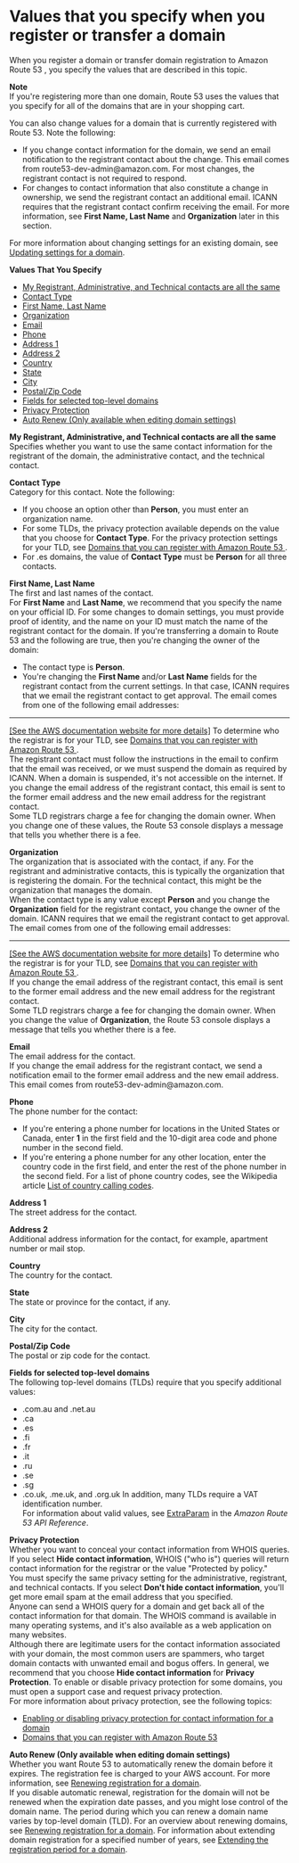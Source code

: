 # Values that you specify when you register or transfer a domain<a name="domain-register-values-specify"></a>

When you register a domain or transfer domain registration to Amazon Route 53 , you specify the values that are described in this topic\.

**Note**  
If you're registering more than one domain, Route 53 uses the values that you specify for all of the domains that are in your shopping cart\.

You can also change values for a domain that is currently registered with Route 53\. Note the following:
+ If you change contact information for the domain, we send an email notification to the registrant contact about the change\. This email comes from route53\-dev\-admin@amazon\.com\. For most changes, the registrant contact is not required to respond\.
+ For changes to contact information that also constitute a change in ownership, we send the registrant contact an additional email\. ICANN requires that the registrant contact confirm receiving the email\. For more information, see **First Name, Last Name** and **Organization** later in this section\.

For more information about changing settings for an existing domain, see [Updating settings for a domain](domain-update-settings.md)\.

**Values That You Specify**
+ [My Registrant, Administrative, and Technical contacts are all the same](#same-contacts-field)
+ [Contact Type](#contact-type-field)
+ [First Name, Last Name](#first-last-field)
+ [Organization](#organization-field)
+ [Email](#email-field)
+ [Phone](#phone-field)
+ [Address 1](#address-1-field)
+ [Address 2](#address-2-field)
+ [Country](#country-field)
+ [State](#state-field)
+ [City](#city-field)
+ [Postal/Zip Code](#postal-code-field)
+ [Fields for selected top-level domains](#tld-fields)
+ [Privacy Protection](#privacy-field)
+ [Auto Renew (Only available when editing domain settings)](#auto-renew-field)

**My Registrant, Administrative, and Technical contacts are all the same**  
Specifies whether you want to use the same contact information for the registrant of the domain, the administrative contact, and the technical contact\. 

**Contact Type**  
Category for this contact\. Note the following:  
+ If you choose an option other than **Person**, you must enter an organization name\.
+ For some TLDs, the privacy protection available depends on the value that you choose for **Contact Type**\. For the privacy protection settings for your TLD, see [Domains that you can register with Amazon Route 53 ](registrar-tld-list.md)\.
+ For \.es domains, the value of **Contact Type** must be **Person** for all three contacts\.

**First Name, Last Name**  
The first and last names of the contact\.  
For **First Name** and **Last Name**, we recommend that you specify the name on your official ID\. For some changes to domain settings, you must provide proof of identity, and the name on your ID must match the name of the registrant contact for the domain\.
If you're transferring a domain to Route 53 and the following are true, then you're changing the owner of the domain:  
+ The contact type is **Person**\.
+ You're changing the **First Name** and/or **Last Name** fields for the registrant contact from the current settings\. 
In that case, ICANN requires that we email the registrant contact to get approval\. The email comes from one of the following email addresses:    
****    
[\[See the AWS documentation website for more details\]](http://docs.aws.amazon.com/Route53/latest/DeveloperGuide/domain-register-values-specify.html)
To determine who the registrar is for your TLD, see [Domains that you can register with Amazon Route 53 ](registrar-tld-list.md)\.  
The registrant contact must follow the instructions in the email to confirm that the email was received, or we must suspend the domain as required by ICANN\. When a domain is suspended, it's not accessible on the internet\. 
If you change the email address of the registrant contact, this email is sent to the former email address and the new email address for the registrant contact\.  
Some TLD registrars charge a fee for changing the domain owner\. When you change one of these values, the Route 53 console displays a message that tells you whether there is a fee\.

**Organization**  
The organization that is associated with the contact, if any\. For the registrant and administrative contacts, this is typically the organization that is registering the domain\. For the technical contact, this might be the organization that manages the domain\.  
When the contact type is any value except **Person** and you change the **Organization** field for the registrant contact, you change the owner of the domain\. ICANN requires that we email the registrant contact to get approval\. The email comes from one of the following email addresses:    
****    
[\[See the AWS documentation website for more details\]](http://docs.aws.amazon.com/Route53/latest/DeveloperGuide/domain-register-values-specify.html)
To determine who the registrar is for your TLD, see [Domains that you can register with Amazon Route 53 ](registrar-tld-list.md)\.  
If you change the email address of the registrant contact, this email is sent to the former email address and the new email address for the registrant contact\.  
Some TLD registrars charge a fee for changing the domain owner\. When you change the value of **Organization**, the Route 53 console displays a message that tells you whether there is a fee\.

**Email**  
The email address for the contact\.   
If you change the email address for the registrant contact, we send a notification email to the former email address and the new email address\. This email comes from route53\-dev\-admin@amazon\.com\. 

**Phone**  
The phone number for the contact:  
+ If you're entering a phone number for locations in the United States or Canada, enter **1** in the first field and the 10\-digit area code and phone number in the second field\.
+ If you're entering a phone number for any other location, enter the country code in the first field, and enter the rest of the phone number in the second field\. For a list of phone country codes, see the Wikipedia article [List of country calling codes](https://en.wikipedia.org/wiki/List_of_country_calling_codes)\.

**Address 1**  
The street address for the contact\.

**Address 2**  
Additional address information for the contact, for example, apartment number or mail stop\.

**Country**  
The country for the contact\.

**State**  
The state or province for the contact, if any\.

**City**  
The city for the contact\.

**Postal/Zip Code**  
The postal or zip code for the contact\.

**Fields for selected top\-level domains**  
The following top\-level domains \(TLDs\) require that you specify additional values:  
+ \.com\.au and \.net\.au
+ \.ca
+ \.es
+ \.fi
+ \.fr
+ \.it
+ \.ru
+ \.se
+ \.sg
+ \.co\.uk, \.me\.uk, and \.org\.uk
In addition, many TLDs require a VAT identification number\.  
For information about valid values, see [ExtraParam](https://docs.aws.amazon.com/Route53/latest/APIReference/API_domains_ExtraParam.html) in the *Amazon Route 53 API Reference*\.

**Privacy Protection**  
Whether you want to conceal your contact information from WHOIS queries\. If you select **Hide contact information**, WHOIS \("who is"\) queries will return contact information for the registrar or the value "Protected by policy\."  
You must specify the same privacy setting for the administrative, registrant, and technical contacts\.
If you select **Don't hide contact information**, you'll get more email spam at the email address that you specified\.  
Anyone can send a WHOIS query for a domain and get back all of the contact information for that domain\. The WHOIS command is available in many operating systems, and it's also available as a web application on many websites\.   
Although there are legitimate users for the contact information associated with your domain, the most common users are spammers, who target domain contacts with unwanted email and bogus offers\. In general, we recommend that you choose **Hide contact information** for **Privacy Protection**\.
To enable or disable privacy protection for some domains, you must open a support case and request privacy protection\.  
For more information about privacy protection, see the following topics:  
+ [Enabling or disabling privacy protection for contact information for a domain](domain-privacy-protection.md)
+ [Domains that you can register with Amazon Route 53 ](registrar-tld-list.md)

**Auto Renew \(Only available when editing domain settings\)**  
Whether you want Route 53 to automatically renew the domain before it expires\. The registration fee is charged to your AWS account\. For more information, see [Renewing registration for a domain](domain-renew.md)\.  
If you disable automatic renewal, registration for the domain will not be renewed when the expiration date passes, and you might lose control of the domain name\. 
The period during which you can renew a domain name varies by top\-level domain \(TLD\)\. For an overview about renewing domains, see [Renewing registration for a domain](domain-renew.md)\. For information about extending domain registration for a specified number of years, see [Extending the registration period for a domain](domain-extend.md)\.